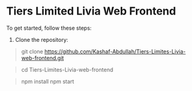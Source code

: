 # Tiers Limited Livia Web Frontend

To get started, follow these steps:

1. Clone the repository:

 >git clone https://github.com/Kashaf-Abdullah/Tiers-Limites-Livia-web-frontend.git

>cd Tiers-Limites-Livia-web-frontend

>npm install
>npm start
